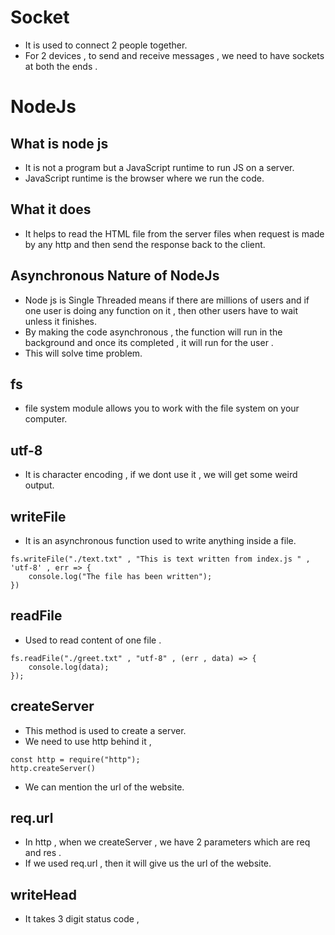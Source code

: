 # Socket

- It is used to connect 2 people together.
- For 2 devices , to send and receive messages , we need to have sockets at both the ends .

# NodeJs

## What is node js

- It is not a program but a JavaScript runtime to run JS on a server.
- JavaScript runtime is the browser where we run the code.

## What it does

- It helps to read the HTML file from the server files when request is made by any http and then send the response back to the client.

## Asynchronous Nature of NodeJs

- Node js is Single Threaded means if there are millions of users and if one user is doing any function on it , then other users have to wait unless it finishes.
- By making the code asynchronous , the function will run in the background and once its completed , it will run for the user .
- This will solve time problem.

## fs

- file system module allows you to work with the file system on your computer.

## utf-8

- It is character encoding , if we dont use it , we will get some weird output.

## writeFile

- It is an asynchronous function used to write anything inside a file.

```JS
fs.writeFile("./text.txt" , "This is text written from index.js " , 'utf-8' , err => {
    console.log("The file has been written");
})
```

## readFile

- Used to read content of one file .

```JS
fs.readFile("./greet.txt" , "utf-8" , (err , data) => {
    console.log(data);
});
```

## createServer
* This method is used to create a server.
* We need to use http behind it ,
```JS
const http = require("http");
http.createServer()
```
* We can mention the url of the website.

## req.url 
* In http , when we createServer , we have 2 parameters which are req and res .
* If we used req.url , then it will give us the url of the website.

## writeHead 
* It takes 3 digit status code , 